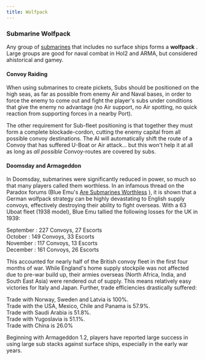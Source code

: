```yaml
---
title: Wolfpack
---
```


### Submarine Wolfpack

Any group of [submarines](/wiki/Submarine "Submarine") that includes no surface ships forms a **wolfpack** . Large groups are good for naval combat in HoI2 and ARMA, but considered ahistorical and gamey.

#### Convoy Raiding

When using submarines to create pickets, Subs should be positioned on the high seas, as far as possible from enemy Air and Naval bases, in order to force the enemy to come out and fight the player's subs under conditions that give the enemy no advantage (no Air support, no Air spotting, no quick reaction from supporting forces in a nearby Port).

The other requirement for Sub-fleet positioning is that together they must form a complete blockade-cordon, cutting the enemy capital from all possible convoy destinations. The AI will automatically shift the route of a Convoy that has suffered U-Boat or Air attack... but this won't help it at all as long as _all possible_ Convoy-routes are covered by subs.

#### Doomsday and Armageddon

In Doomsday, submarines were significantly reduced in power, so much so that many players called them worthless. In an infamous thread on the Paradox forums (Blue Emu's [Are Submarines Worthless](http://forum.paradoxplaza.com/forum/showthread.php?t=264824) ), it is shown that a German wolfpack strategy can be highly devastating to English supply convoys, effectively destroying their ability to fight overseas. With a 63 Uboat fleet (1938 model), Blue Emu tallied the following losses for the UK in 1939:

September : 227 Convoys, 27 Escorts  
October : 149 Convoys, 33 Escorts  
November : 117 Convoys, 13 Escorts  
December : 161 Convoys, 26 Escorts

This accounted for nearly half of the British convoy fleet in the first four months of war. While England's home supply stockpile was not affected due to pre-war build up, their armies overseas (North Africa, India, and South East Asia) were rendered out of supply. This means relatively easy victories for Italy and Japan. Further, trade efficiencies drastically suffered:

Trade with Norway, Sweden and Latvia is 100%.  
Trade with the USA, Mexico, Chile and Panama is 57.9%.  
Trade with Saudi Arabia is 51.8%.  
Trade with Yugoslavia is 51.1%.  
Trade with China is 26.0%

Beginning with Armageddon 1.2, players have reported large success in using large sub stacks against surface ships, especially in the early war years.
